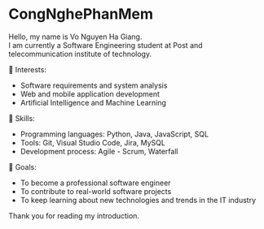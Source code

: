 # CongNghePhanMem
 
 Hello, my name is Vo Nguyen Ha Giang.  
I am currently a Software Engineering student at Post and telecommunication institute of technology.  

🔹 Interests:
- Software requirements and system analysis  
- Web and mobile application development  
- Artificial Intelligence and Machine Learning  

🔹 Skills:
- Programming languages: Python, Java, JavaScript, SQL  
- Tools: Git, Visual Studio Code, Jira, MySQL  
- Development process: Agile - Scrum, Waterfall  

🔹 Goals:
- To become a professional software engineer  
- To contribute to real-world software projects  
- To keep learning about new technologies and trends in the IT industry  

Thank you for reading my introduction.
